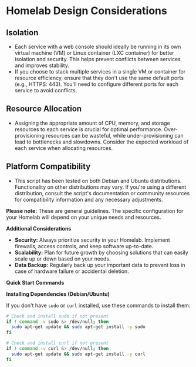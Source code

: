 # Homelab Design Considerations

## Isolation

* Each service with a web console should ideally be running in its own virtual machine (VM) or Linux container (LXC container) for better isolation and security. This helps prevent conflicts between services and improves stability.
* If you choose to stack multiple services in a single VM or container for resource efficiency, ensure that they don't use the same default ports (e.g., HTTPS: 443). You'll need to configure different ports for each service to avoid conflicts.

## Resource Allocation

* Assigning the appropriate amount of CPU, memory, and storage resources to each service is crucial for optimal performance. Over-provisioning resources can be wasteful, while under-provisioning can lead to bottlenecks and slowdowns. Consider the expected workload of each service when allocating resources.

## Platform Compatibility

* This script has been tested on both Debian and Ubuntu distributions. Functionality on other distributions may vary. If you're using a different distribution, consult the script's documentation or community resources for compatibility information and any necessary adjustments.

**Please note:** These are general guidelines. The specific configuration for your Homelab will depend on your unique needs and resources.

**Additional Considerations**

* **Security:** Always prioritize security in your Homelab. Implement firewalls, access controls, and keep software up-to-date.
* **Scalability:** Plan for future growth by choosing solutions that can easily scale up or down based on your needs.
* **Data Backup:** Regularly back up your important data to prevent loss in case of hardware failure or accidental deletion.

**Quick Start Commands**

**Installing Dependencies (Debian/Ubuntu)**

If you don't have `sudo` or `curl` installed, use these commands to install them:

```bash
# Check and install sudo if not present
if ! command -v sudo &> /dev/null; then
  sudo apt-get update && sudo apt-get install -y sudo
fi

# Check and install curl if not present
if ! command -v curl &> /dev/null; then
  sudo apt-get update && sudo apt-get install -y curl
fi

